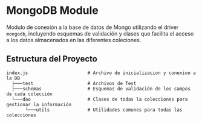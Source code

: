 # MongoDB Module

Modulo de conexión a la base de datos de Mongo utilizando el driver `mongodb`, incluyendo esquemas de validación y clases que facilita el acceso a los datos almacenados en las diferentes coleciones.

## Estructura del Proyecto

    index.js                      # Archivo de inicializacion y conexion a la DB
      ├───test                    # Archivos de Test
      ├───schemas                 # Esquemas de validación de los campos de cada colección
      └───dao                     # Clases de todas la colecciones para gestionar la información
           └───utils              # Utilidades comunes para todas las colecciones
